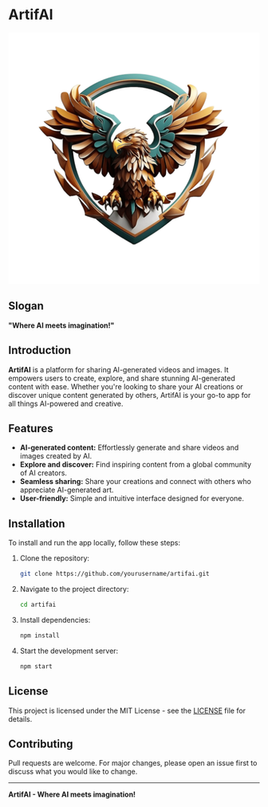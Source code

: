 # ArtifAI

![Project Logo](assets/images/logo.png)

## Slogan

**"Where AI meets imagination!"**

## Introduction

**ArtifAI** is a platform for sharing AI-generated videos and images. It empowers users to create, explore, and share stunning AI-generated content with ease. Whether you're looking to share your AI creations or discover unique content generated by others, ArtifAI is your go-to app for all things AI-powered and creative.

## Features

- **AI-generated content:** Effortlessly generate and share videos and images created by AI.
- **Explore and discover:** Find inspiring content from a global community of AI creators.
- **Seamless sharing:** Share your creations and connect with others who appreciate AI-generated art.
- **User-friendly:** Simple and intuitive interface designed for everyone.

## Installation

To install and run the app locally, follow these steps:

1. Clone the repository:
   ```bash
   git clone https://github.com/yourusername/artifai.git
   ```
2. Navigate to the project directory:
   ```bash
   cd artifai
   ```
3. Install dependencies:
   ```bash
   npm install
   ```
4. Start the development server:
   ```bash
   npm start
   ```

## License

This project is licensed under the MIT License - see the [LICENSE](LICENSE) file for details.

## Contributing

Pull requests are welcome. For major changes, please open an issue first to discuss what you would like to change.

---

**ArtifAI - Where AI meets imagination!**
